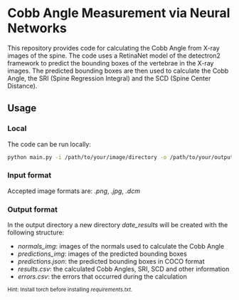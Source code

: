 # Cobb Angle Measurement via Neural Networks

This repository provides code for calculating the Cobb Angle from X-ray images of the spine. 
The code uses a RetinaNet model of  the detectron2 framework to predict the bounding boxes of the vertebrae in the X-ray images. 
The predicted bounding boxes are then used to calculate the Cobb Angle, the SRI (Spine Regression Integral) and the SCD (Spine Center Distance).

## Usage
### Local
The code can be run locally:
```bash
python main.py -i /path/to/your/image/directory -o /path/to/your/output/directory
```
### Input format
Accepted image formats are: _.png_, _.jpg_, _.dcm_


### Output format
In the output directory a new directory _date_results_ will be created with the following structure:

- _normals_img_: images of the normals used to calculate the Cobb Angle
- _predictions_img_: images of the predicted bounding boxes
- _predictions.json_: the predicted bounding boxes in COCO format
- _results.csv_: the calculated Cobb Angles, SRI, SCD and other information
- _errors.csv_: the errors that occurred during the calculation


<sub>Hint: Install torch before installing _requirements.txt_.</sub>
